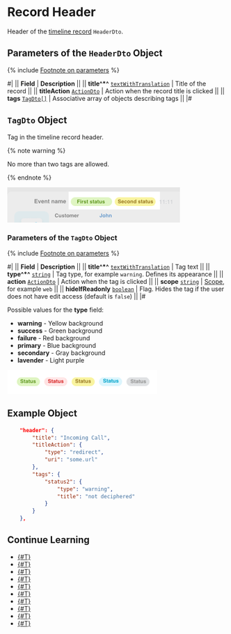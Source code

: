 # Record Header

Header of the [timeline record](../index.md) `HeaderDto`.

## Parameters of the `HeaderDto` Object

{% include [Footnote on parameters](../../../../../../_includes/required.md) %}

#|
|| **Field** | **Description** ||
|| **title^*^**
[`textWithTranslation`](./field-types.md#textwithtranslation) | Title of the record ||
|| **titleAction**
[`ActionDto`](./action.md) | Action when the record title is clicked ||
|| **tags**
[`TagDto[]`](#obuekt) | Associative array of objects describing tags ||
|#

## `TagDto` Object

Tag in the timeline record header.

{% note warning %}

No more than two tags are allowed.

{% endnote %}

![](./_images/TagDto_1.png)

### Parameters of the `TagDto` Object

{% include [Footnote on parameters](../../../../../../_includes/required.md) %}

#|
|| **Field** | **Description** ||
|| **title^*^**
[`textWithTranslation`](./field-types.md#textwithtranslation) | Tag text ||
|| **type^*^**
[`string`](../../../../data-types.md) | Tag type, for example `warning`. Defines its appearance ||
|| **action**
[`ActionDto`](./action.md) | Action when the tag is clicked ||
|| **scope**
[`string`](../../../../data-types.md) | [Scope](./field-types.md#scope), for example `web` ||
|| **hideIfReadonly**
[`boolean`](../../../../data-types.md) | Flag. Hides the tag if the user does not have edit access (default is `false`) ||
|#

Possible values for the **type** field:

- **warning** - Yellow background
- **success** - Green background
- **failure** - Red background
- **primary** - Blue background
- **secondary** - Gray background
- **lavender** - Light purple

![Tag options](./_images/TagDto_2.png)

## Example Object

```json
    "header": {
        "title": "Incoming Call",
        "titleAction": {
            "type": "redirect",
            "uri": "some.url"
        },
        "tags": {
            "status2": {
                "type": "warning",
                "title": "not deciphered"
            }
        }
    },
```

## Continue Learning

- [{#T}](./layout.md)
- [{#T}](./icon.md)
- [{#T}](./body.md)
- [{#T}](./content-block.md)
- [{#T}](./footer.md)
- [{#T}](./menu-item.md)
- [{#T}](./action.md)
- [{#T}](./field-types.md)
- [{#T}](./rest-app-layout-dto.md)
- [{#T}](./examples.md)